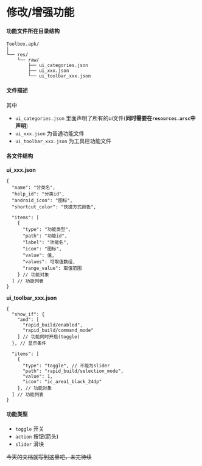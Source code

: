 # 修改/增强功能
#### 功能文件所在目录结构
```
Toolbox.apk/
│
└── res/
    └── raw/
        ├── ui_categories.json
        ├── ui_xxx.json
        └── ui_toolbar_xxx.json
```
#### 文件描述
其中
* `ui_categories.json` 里面声明了所有的ui文件(**同时需要在`resources.arsc`中声明**)
* `ui_xxx.json` 为普通功能文件
* `ui_toolbar_xxx.json` 为工具栏功能文件
#### 各文件结构
**ui_xxx.json**
```jsonc
{
  "name": "分类名",
  "help_id": "分类id",
  "android_icon": "图标",
  "shortcut_color": "快捷方式颜色",

  "items": [
    {
      "type": "功能类型",
      "path": "功能id",
      "label": "功能名",
      "icon": "图标",
      "value": 值,
      "values": 可取值数组,
      "range_value": 取值范围
    } // 功能对象
  ] // 功能列表
}
```
**ui_toolbar_xxx.json**
```jsonc
{
  "show_if": {
    "and": [
      "rapid_build/enabled",
      "rapid_build/command_mode"
    ] // 功能同时开启(toggle)
  }, // 显示条件

  "items": [
    {
      "type": "toggle", // 不能为slider
      "path": "rapid_build/selection_mode",
      "value": 1,
      "icon": "ic_area1_black_24dp"
    }, // 功能对象
  ] // 功能列表
}
```
#### 功能类型
- `toggle` 开关
- `action` 按钮(箭头)
- `slider` 滑块

~~今天的文档就写到这里吧，未完待续~~